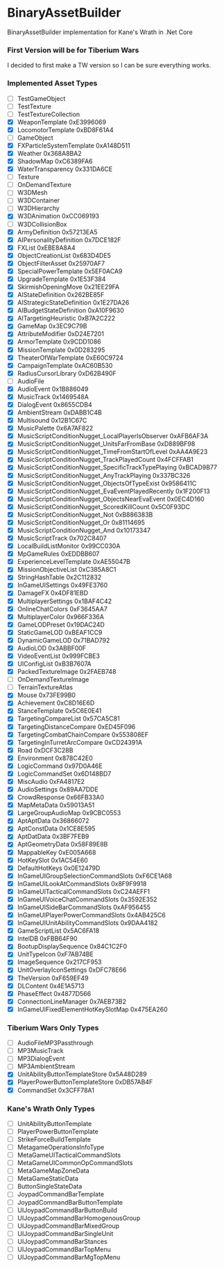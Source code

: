 # BinaryAssetBuilder
BinaryAssetBuilder implementation for Kane's Wrath in .Net Core

### First Version will be for Tiberium Wars
I decided to first make a TW version so I can be sure everything works.

### Implemented Asset Types
* [ ] TestGameObject
* [ ] TestTexture
* [ ] TestTextureCollection
* [x] WeaponTemplate                                            0xE3996069
* [x] LocomotorTemplate                                         0xBD8F61A4
* [ ] GameObject
* [x] FXParticleSystemTemplate                                  0xA148D511
* [x] Weather                                                   0x368A8BA2
* [x] ShadowMap                                                 0xC6389FA6
* [x] WaterTransparency                                         0x331DA6CE
* [ ] Texture
* [ ] OnDemandTexture
* [ ] W3DMesh
* [ ] W3DContainer
* [ ] W3DHierarchy
* [x] W3DAnimation                                              0xCC069193
* [ ] W3DCollisionBox
* [x] ArmyDefinition                                            0x57213EA5
* [x] AIPersonalityDefinition                                   0x7DCE182F
* [x] FXList                                                    0xEBE8A8A4
* [x] ObjectCreationList                                        0x683D4DE5
* [x] ObjectFilterAsset                                         0x25970AF7
* [x] SpecialPowerTemplate                                      0x5EF0ACA9
* [x] UpgradeTemplate                                           0x1E53F384
* [x] SkirmishOpeningMove                                       0x21EE29FA
* [x] AIStateDefinition                                         0x262BE85F
* [x] AIStrategicStateDefinition                                0x1E27DA26
* [x] AIBudgetStateDefinition                                   0xA10F9630
* [x] AITargetingHeuristic                                      0xB7A2C222
* [x] GameMap                                                   0x3EC9C79B
* [x] AttributeModifier                                         0xD24E7201
* [x] ArmorTemplate                                             0x9CDD1086
* [x] MissionTemplate                                           0x0D283295
* [x] TheaterOfWarTemplate                                      0xE60C9724
* [x] CampaignTemplate                                          0xAC60B530
* [x] RadiusCursorLibrary                                       0xD62B490F
* [ ] AudioFile
* [x] AudioEvent                                                0x1B886049
* [x] MusicTrack                                                0x1469548A
* [x] DialogEvent                                               0x8655CDB4
* [x] AmbientStream                                             0xDABB1C4B
* [x] Multisound                                                0x12B1C67C
* [x] MusicPalette                                              0x6A7AF822
* [x] MusicScriptConditionNugget_LocalPlayerIsObserver          0xAFB6AF3A
* [x] MusicScriptConditionNugget_UnitsFarFromBase               0xD889BF98
* [x] MusicScriptConditionNugget_TimeFromStartOfLevel           0xAA4A9E23
* [x] MusicScriptConditionNugget_TrackPlayedCount               0x4FCFFAB1
* [x] MusicScriptConditionNugget_SpecificTrackTypePlaying       0xBCAD9B77
* [x] MusicScriptConditionNugget_AnyTrackPlaying                0x337BC326
* [x] MusicScriptConditionNugget_ObjectsOfTypeExist             0x9586411C
* [x] MusicScriptConditionNugget_EvaEventPlayedRecently         0x1F200F13
* [x] MusicScriptConditionNugget_ObjectsNearEvaEvent            0x0EC4D160
* [x] MusicScriptConditionNugget_ScoredKillCount                0x5C0F93DC
* [x] MusicScriptConditionNugget_Not                            0xB886383B
* [x] MusicScriptConditionNugget_Or                             0x81114695
* [x] MusicScriptConditionNugget_And                            0x10173347
* [x] MusicScriptTrack                                          0x702C8407
* [x] LocalBuildListMonitor                                     0x99CC030A
* [x] MpGameRules                                               0xEDDBB607
* [x] ExperienceLevelTemplate                                   0xAE55047B
* [x] MissionObjectiveList                                      0xC385A8C1
* [x] StringHashTable                                           0x2C112832
* [x] InGameUISettings                                          0x49FE3760
* [x] DamageFX                                                  0x4DF81EBD
* [x] MultiplayerSettings                                       0x1BAF4C42
* [x] OnlineChatColors                                          0xF3645AA7
* [x] MultiplayerColor                                          0x966F336A
* [x] GameLODPreset                                             0x19DAC24D
* [x] StaticGameLOD                                             0xBEAF1CC9
* [x] DynamicGameLOD                                            0x71BAD792
* [x] AudioLOD                                                  0x3ABBF00F
* [x] VideoEventList                                            0x999FCBE3
* [x] UIConfigList                                              0xB3B7607A
* [x] PackedTextureImage                                        0x2FAEB748
* [ ] OnDemandTextureImage
* [ ] TerrainTextureAtlas
* [x] Mouse                                                     0x73FE99B0
* [x] Achievement                                               0xC8D16E6D
* [x] StanceTemplate                                            0x5C6E0E41
* [x] TargetingCompareList                                      0x57CA5C81
* [x] TargetingDistanceCompare                                  0xED45F096
* [x] TargetingCombatChainCompare                               0x553808EF
* [x] TargetingInTurretArcCompare                               0xCD24391A
* [x] Road                                                      0xDCF3C28B
* [x] Environment                                               0x878C42E0
* [x] LogicCommand                                              0x97D0A46E
* [x] LogicCommandSet                                           0x6D148BD7
* [x] MiscAudio                                                 0xFA4817E2
* [x] AudioSettings                                             0x89AA7DDE
* [x] CrowdResponse                                             0x66FB33A0
* [x] MapMetaData                                               0x59013A51
* [x] LargeGroupAudioMap                                        0x9CBC0553
* [x] AptAptData                                                0x36866072
* [x] AptConstData                                              0x1CE8E595
* [x] AptDatData                                                0x3BF7FEB9
* [x] AptGeometryData                                           0x58F89E8B
* [x] MappableKey                                               0xE005A668
* [x] HotKeySlot                                                0x1AC54E60
* [x] DefaultHotKeys                                            0x0E12479D
* [x] InGameUIGroupSelectionCommandSlots                        0xF6CE1A68
* [x] InGameUILookAtCommandSlots                                0x8F9F9918
* [x] InGameUITacticalCommandSlots                              0xC24AEFF1
* [x] InGameUIVoiceChatCommandSlots                             0x3592E352
* [x] InGameUISideBarCommandSlots                               0xAF956455
* [x] InGameUIPlayerPowerCommandSlots                           0x4AB425C6
* [x] InGameUIUnitAbilityCommandSlots                           0x9DAA4182
* [x] GameScriptList                                            0x5AC6FA18
* [x] IntelDB                                                   0xFBB64F90
* [x] BootupDisplaySequence                                     0x84C1C2F0
* [x] UnitTypeIcon                                              0xF7AB74BE
* [x] ImageSequence                                             0x217CF953
* [x] UnitOverlayIconSettings                                   0xDFC78E66
* [x] TheVersion                                                0xF659EF49
* [x] DLContent                                                 0x4E1A5713
* [x] PhaseEffect                                               0x4877D566
* [x] ConnectionLineManager                                     0x7AEB73B2
* [x] InGameUIFixedElementHotKeySlotMap                         0x475EA260

### Tiberium Wars Only Types
* [ ] AudioFileMP3Passthrough
* [ ] MP3MusicTrack
* [ ] MP3DialogEvent
* [ ] MP3AmbientStream
* [x] UnitAbilityButtonTemplateStore                            0x5A48D289
* [x] PlayerPowerButtonTemplateStore                            0xDB57AB4F
* [x] CommandSet                                                0x3CFF78A1

### Kane's Wrath Only Types
* [ ] UnitAbilityButtonTemplate
* [ ] PlayerPowerButtonTemplate
* [ ] StrikeForceBuildTemplate
* [ ] MetagameOperationsInfoType
* [ ] MetaGameUITacticalCommandSlots
* [ ] MetaGameUICommonOpCommandSlots
* [ ] MetaGameMapZoneData
* [ ] MetaGameStaticData
* [ ] ButtonSingleStateData
* [ ] JoypadCommandBarTemplate
* [ ] JoypadCommandBarButtonTemplate
* [ ] UIJoypadCommandBarButtonBuild
* [ ] UIJoypadCommandBarHomogenousGroup
* [ ] UIJoypadCommandBarMixedGroup
* [ ] UIJoypadCommandBarSingleUnit
* [ ] UIJoypadCommandBarStances
* [ ] UIJoypadCommandBarTopMenu
* [ ] UIJoypadCommandBarMgTopMenu
